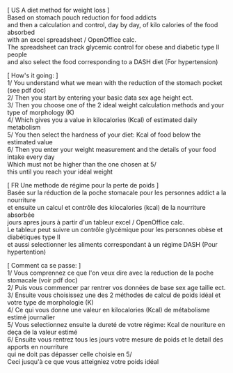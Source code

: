 [ US A diet method for weight loss ] <br />
Based on stomach pouch reduction for food addicts <br />
and then a calculation and control, day by day, of kilo calories of the food absorbed <br />
with an excel spreadsheet / OpenOffice calc. <br />
The spreadsheet can track glycemic control for obese and diabetic type II people <br />
and also select the food corresponding to a DASH diet (For hypertension)

[ How's it going: ] <br />
1/ You understand what we mean with the reduction of the stomach pocket (see pdf doc)<br />
2/ Then you start by entering your basic data sex age height ect. <br />
3/ Then you choose one of the 2 ideal weight calculation methods and your type of morphology (K) <br />
4/ Which gives you a value in kilocalories (Kcal) of estimated daily metabolism <br />
5/ You then select the hardness of your diet: Kcal of food below the estimated value <br />
6/ Then you enter your weight measurement and the details of your food intake every day <br />
   Which must not be higher than the one chosen at 5/ <br />
this until you reach your idéal weight <br /> 


[ FR Une methode de régime pour la perte de poids ] <br />
Basée sur la réduction de la poche stomacale pour les personnes addict a la nourriture <br />
et ensuite un calcul et contrôle des kilocalories (kcal) de la nourriture absorbée <br /> 
jours apres jours à partir d'un tableur excel / OpenOffice calc. <br />
Le tableur peut suivre un contrôle glycémique pour les personnes obèse et diabétiques type II <br />
et aussi selectionner les aliments correspondant à un régime DASH (Pour hypertention) <br />

[ Comment ca se passe: ] <br />
1/ Vous comprennez ce que l'on veux dire avec la reduction de la poche stomacale (voir pdf doc)<br />
2/ Puis vous commencer par rentrer vos données de base sex age taille ect. <br />
3/ Ensuite vous choisissez une des 2 méthodes de calcul de poids idéal et votre type de morphologie (K) <br />
4/ Ce qui vous donne une valeur en kilocalories (Kcal) de métabolisme estimé journalier  <br />
5/ Vous selectionnez ensuite la dureté de votre régime: Kcal de nouriture en deça de la valeur estimé <br />
6/ Ensuite vous rentrez tous les jours votre mesure de poids et le detail des apports en nourriture  <br />
   qui ne doit pas dépasser celle choisie en 5/ <br />
Ceci jusqu'à ce que vous atteigniez votre poids idéal <br />
  
